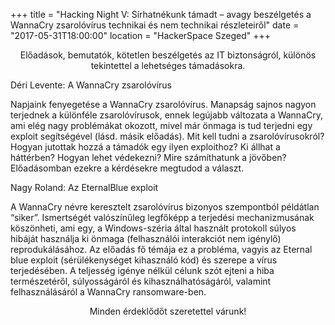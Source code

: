 +++
title = "Hacking Night V: Sírhatnékunk támadt – avagy beszélgetés a WannaCry zsarolóvírus technikai és nem technikai részleteiről"
date = "2017-05-31T18:00:00"
location = "HackerSpace Szeged"
+++


<center>Előadások, bemutatók, kötetlen beszélgetés az IT biztonságról, különös tekintettel a lehetséges támadásokra. </center>


Déri Levente: A WannaCry zsarolóvírus

Napjaink fenyegetése a WannaCry zsarolóvírus. Manapság sajnos nagyon terjednek a különféle zsarolóvírusok, ennek legújabb változata a WannaCry, ami elég nagy problémákat okozott, mivel már önmaga is tud terjedni egy exploit segítségével (lásd. másik előadás). Mit kell tudni a zsarolóvírusokról? Hogyan jutottak hozzá a támadók egy ilyen exploithoz? Ki állhat a háttérben? Hogyan lehet védekezni? Mire számíthatunk a jövőben? Előadásomban ezekre a kérdésekre megtudod a választ.

Nagy Roland:  Az EternalBlue exploit

A WannaCry névre keresztelt zsarolóvírus bizonyos szempontból példátlan “siker”. Ismertségét valószínűleg legfőképp a terjedési mechanizmusának köszönheti, ami egy, a Windows-széria által használt protokoll súlyos hibáját használja ki önmaga (felhasználói interakciót nem igénylő) reprodukálásához. Az előadás fő témája ez a probléma, vagyis az Eternal blue exploit (sérülékenységet kihasználó kód)  és szerepe a vírus terjedésében. A teljesség igénye nélkül célunk szót ejteni a hiba természetéről, súlyosságáról és kihasználhatóságáról, valamint felhasználásáról a WannaCry ransomware-ben.

 

<center>Minden érdeklődőt szeretettel várunk!</center>
